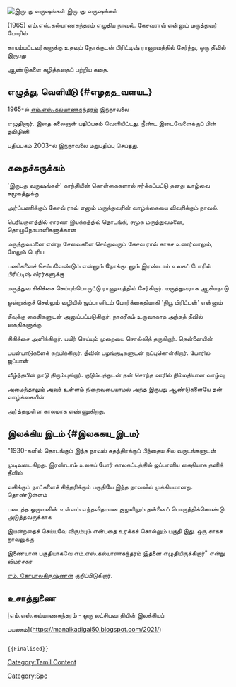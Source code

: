 ![இருபது வருஷங்கள்](இருபது_வருஷங்கள்.jpg "இருபது வருஷங்கள்") இருபது வருஷங்கள்
(1965) எம்.எஸ்.கல்யாணசுந்தரம் எழுதிய நாவல். கேசவராவ் என்னும் மருத்துவர் போரில்
காயம்பட்டவர்களுக்கு உதவும் நோக்குடன் பிரிட்டிஷ் ராணுவத்தில் சேர்ந்து, ஒரு தீவில் இருபது
ஆண்டுகளை கழித்ததைப் பற்றிய கதை.

## எழுத்து, வெளியீடு {#எழதத_வளயட}

1965-ல் [எம்.எஸ்.கல்யாணசுந்தரம்](எம்.எஸ்.கல்யாணசுந்தரம் "wikilink") இந்நாவலை
எழுதினார். இதை கலைஞன் பதிப்பகம் வெளியிட்டது. நீண்ட இடைவேளைக்குப் பின் தமிழினி
பதிப்பகம் 2003-ல் இந்நாவலை மறுபதிப்பு செய்தது.

## கதைச்சுருக்கம்

\'இருபது வருஷங்கள்\' காந்தியின் கொள்கைகளால் ஈர்க்கப்பட்டு தனது வாழ்வை சமூகத்துக்கு
அர்ப்பணிக்கும் கேசவ் ராவ் எனும் மருத்துவரின் வாழ்க்கையை விவரிக்கும் நாவல்.
பெரியகுளத்தில் சாரண இயக்கத்தில் தொடங்கி, சமூக மருத்துவமனை, தொழுநோயாளிகளுக்கான
மருத்துவமனை என்று சேவைகளை செய்துவரும் கேசவ ராவ் சாகச உணர்வாலும், மேலும் பெரிய
பணிகளைச் செய்யவேண்டும் என்னும் நோக்குடனும் இரண்டாம் உலகப் போரில் பிரிட்டிஷ் வீரர்களுக்கு
மருத்துவ சிகிச்சை செய்யும்பொருட்டு ராணுவத்தில் சேர்கிறார். மருத்துவராக ஆசியநாடு
ஒன்றுக்குச் செல்லும் வழியில் ஜப்பானிடம் போர்க்கைதியாகி \'நியூ பிரிட்டன்' என்னும்
தீவுக்கு கைதிகளுடன் அனுப்பப்படுகிறார். நாகரீகம் உருவாகாத அந்தத் தீவில் கைதிகளுக்கு
சிகிச்சை அளிக்கிறார். பயிர் செய்யும் முறையை சொல்லித் தருகிறார். தென்னையின்
பயன்பாடுகளைக் கற்பிக்கிறார். தீவின் பழங்குடிகளுடன் நட்புகொள்கிறார். போரில் ஜப்பான்
வீழ்ந்தபின் நாடு திரும்புகிறார். குடும்பத்துடன் தன் சொந்த ஊரில் நிம்மதியான வாழ்வு
அமைந்தாலும் அவர் உள்ளம் நிறைவடையாமல் அந்த இருபது ஆண்டுகளையே தன் வாழ்க்கையின்
அர்த்தமுள்ள காலமாக எண்ணுகிறது.

## இலக்கிய இடம் {#இலககய_இடம}

\"1930-களில் தொடங்கும் இந்த நாவல் சுதந்திரக்குப் பிந்தைய சில வருடங்களுடன்
முடிவடைகிறது. இரண்டாம் உலகப் போர் காலகட்டத்தில் ஜப்பானிய கைதியாக தனித் தீவில்
வசிக்கும் நாட்களைச் சித்தரிக்கும் பகுதியே இந்த நாவலில் முக்கியமானது. தொண்டுள்ளம்
படைத்த ஒருவனின் உள்ளம் எந்தவிதமான சூழலிலும் தன்னைப் பொருத்திக்கொண்டு அடுத்தவருக்காக
இயன்றதைச் செய்யவே விரும்பும் என்பதை உரக்கச் சொல்லும் பகுதி இது. ஒரு சாகச நாவலுக்கு
இணையான பகுதியாகவே எம்.எஸ்.கல்யாணசுந்தரம் இதனை எழுதியிருக்கிறார்\" என்று விமர்சகர்
[எம். கோபாலகிருஷ்ணன்](எம்.கோபாலகிருஷ்ணன் "wikilink") குறிப்பிடுகிறார்.

## உசாத்துணை

[எம்.எஸ்.கல்யாணசுந்தரம் - ஒரு லட்சியவாதியின் இலக்கியப்
பயணம்](https://manalkadigai50.blogspot.com/2021/)

```{=mediawiki}
{{Finalised}}
```
[Category:Tamil Content](Category:Tamil_Content "wikilink")
[Category:Spc](Category:Spc "wikilink")
